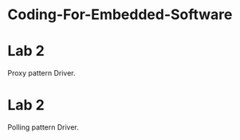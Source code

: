 # Coding-For-Embedded-Software


# Lab 2

 Proxy pattern Driver.

# Lab 2
  
  Polling pattern Driver.


